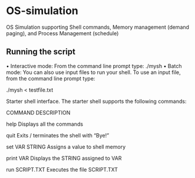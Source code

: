 # OS-simulation
OS Simulation supporting Shell commands, Memory management (demand paging), and Process Management (schedule)

## Running the script

• Interactive mode: From the command line prompt type: ./mysh
• Batch mode: You can also use input files to run your shell. To use an input file, from the command line prompt type:

./mysh < testfile.txt


Starter shell interface. The starter shell supports the following commands:

COMMAND DESCRIPTION

help Displays all the commands

quit Exits / terminates the shell with “Bye!”

set VAR STRING Assigns a value to shell memory

print VAR Displays the STRING assigned to VAR

run SCRIPT.TXT Executes the file SCRIPT.TXT
